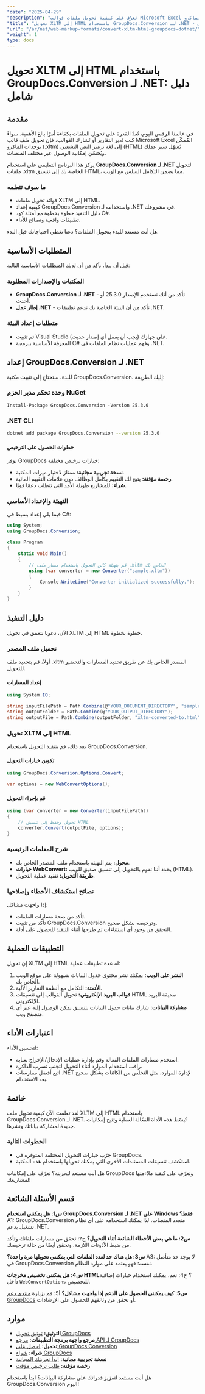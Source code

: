 ```yaml
---
"date": "2025-04-29"
"description": "تعرّف على كيفية تحويل ملفات قوالب Microsoft Excel الممكّنة بالماكرو (.xltm) بكفاءة إلى HTML باستخدام GroupDocs.Conversion لـ .NET. اتبع هذا الدليل خطوة بخطوة لتكامل سلس مع الويب."
"title": "تحويل XLTM إلى HTML باستخدام GroupDocs.Conversion لـ .NET - دليل شامل"
"url": "/ar/net/web-markup-formats/convert-xltm-html-groupdocs-dotnet/"
"weight": 1
type: docs
---
```

# تحويل XLTM إلى HTML باستخدام GroupDocs.Conversion لـ .NET: دليل شامل

## مقدمة

في عالمنا الرقمي اليوم، تُعدّ القدرة على تحويل الملفات بكفاءة أمرًا بالغ الأهمية. سواءً كنت تُدير التقارير أو تُشارك القوالب، فإن تحويل ملف قالب Microsoft Excel المُمكّن بوحدات الماكرو (.xltm) إلى لغة ترميز النص التشعبي (HTML) يُسهّل سير عملك ويُحسّن إمكانية الوصول عبر مختلف المنصات.

يركز هذا البرنامج التعليمي على استخدام **GroupDocs.Conversion لـ .NET** لتحويل ملفات .xltm الخاصة بك إلى تنسيق HTML، مما يضمن التكامل السلس مع الويب. 

### ما سوف تتعلمه
- فوائد تحويل ملفات XLTM إلى HTML.
- كيفية إعداد GroupDocs.Conversion واستخدامه لـ .NET في مشروعك.
- دليل التنفيذ خطوة بخطوة مع أمثلة كود C#.
- تطبيقات واقعية ونصائح للأداء.

هل أنت مستعد للبدء بتحويل الملفات؟ دعنا نغطي احتياجاتك قبل البدء.

## المتطلبات الأساسية

قبل أن نبدأ، تأكد من أن لديك المتطلبات الأساسية التالية:

### المكتبات والإصدارات المطلوبة
- **GroupDocs.Conversion لـ .NET** - تأكد من أنك تستخدم الإصدار 25.3.0 أو أحدث.
- **إطار عمل .NET** - تأكد من أن البيئة الخاصة بك تدعم تطبيقات .NET.

### متطلبات إعداد البيئة
- تم تثبيت Visual Studio على جهازك (يجب أن يعمل أي إصدار حديث).
- المعرفة الأساسية ببرمجة C# وفهم عمليات نظام الملفات في .NET.

## إعداد GroupDocs.Conversion لـ .NET

للبدء، ستحتاج إلى تثبيت مكتبة GroupDocs.Conversion. إليك الطريقة:

### وحدة تحكم مدير الحزم NuGet
```shell
Install-Package GroupDocs.Conversion -Version 25.3.0
```

### .NET CLI
```bash
dotnet add package GroupDocs.Conversion --version 25.3.0
```

#### خطوات الحصول على الترخيص
توفر GroupDocs خيارات ترخيص مختلفة:
- **نسخة تجريبية مجانية:** ممتاز لاختبار ميزات المكتبة.
- **رخصة مؤقتة:** يتيح لك التقييم بكامل الوظائف دون علامات التقييم المائية.
- **شراء:** للمشاريع طويلة الأمد التي تتطلب دعمًا قويًا.

### التهيئة والإعداد الأساسي
فيما يلي إعداد بسيط في C#:

```csharp
using System;
using GroupDocs.Conversion;

class Program
{
    static void Main()
    {
        // قم بتهيئة كائن التحويل باستخدام مسار ملف .xltm الخاص بك
        using (var converter = new Converter("sample.xltm"))
        {
            Console.WriteLine("Converter initialized successfully.");
        }
    }
}
```

## دليل التنفيذ

الآن، دعونا نتعمق في تحويل XLTM إلى HTML خطوة بخطوة.

### تحميل ملف المصدر
أولاً، قم بتحديد ملف .xltm المصدر الخاص بك عن طريق تحديد المسارات والتحضير للتحويل.

#### إعداد المسارات
```csharp
using System.IO;

string inputFilePath = Path.Combine(@"YOUR_DOCUMENT_DIRECTORY", "sample.xltm");
string outputFolder = Path.Combine(@"YOUR_OUTPUT_DIRECTORY");
string outputFile = Path.Combine(outputFolder, "xltm-converted-to.html");
```

### تحويل XLTM إلى HTML
بعد ذلك، قم بتنفيذ التحويل باستخدام GroupDocs.Conversion.

#### تكوين خيارات التحويل
```csharp
using GroupDocs.Conversion.Options.Convert;

var options = new WebConvertOptions();
```

#### قم بإجراء التحويل
```csharp
using (var converter = new Converter(inputFilePath))
{
    // تحويل وحفظ إلى تنسيق HTML
    converter.Convert(outputFile, options);
}
```

### شرح المعلمات الرئيسية
- **محول:** يتم التهيئة باستخدام ملف المصدر الخاص بك.
- **خيارات WebConvert:** يحدد أننا نقوم بالتحويل إلى تنسيق صديق للويب (HTML).
- **طريقة التحويل:** تنفيذ عملية التحويل.

### نصائح استكشاف الأخطاء وإصلاحها
إذا واجهت مشاكل:
- تأكد من صحة مسارات الملفات.
- تأكد من تثبيت GroupDocs.Conversion وترخيصه بشكل صحيح.
- التحقق من وجود أي استثناءات تم طرحها أثناء التنفيذ للحصول على أدلة.

## التطبيقات العملية
إن تحويل XLTM إلى HTML له عدة تطبيقات عملية:
1. **النشر على الويب:** يمكنك نشر محتوى جدول البيانات بسهولة على موقع الويب الخاص بك.
2. **الأتمتة:** التكامل مع أنظمة التقارير الآلية.
3. **قوالب البريد الإلكتروني:** تحويل القوالب إلى تنسيقات HTML صديقة للبريد الإلكتروني.
4. **مشاركة البيانات:** شارك بيانات جدول البيانات بتنسيق يمكن الوصول إليه عبر أي متصفح ويب.

## اعتبارات الأداء
لتحسين الأداء:
- استخدم مسارات الملفات الفعالة وقم بإدارة عمليات الإدخال/الإخراج بعناية.
- راقب استخدام الموارد أثناء التحويل لتجنب تسرب الذاكرة.
- اتبع أفضل ممارسات .NET لإدارة الموارد، مثل التخلص من الكائنات بشكل صحيح بعد الاستخدام.

## خاتمة
لقد تعلمتَ الآن كيفية تحويل ملف XLTM إلى HTML باستخدام GroupDocs.Conversion لـ .NET. تُبسّط هذه الأداة الفعّالة العملية وتتيح إمكانيات جديدة لمشاركة بياناتك ونشرها.

### الخطوات التالية
- جرّب خيارات التحويل المختلفة المتوفرة في GroupDocs.
- استكشف تنسيقات المستندات الأخرى التي يمكنك تحويلها باستخدام هذه المكتبة.

هل أنت مستعد لتجربته؟ تعرّف على إمكانيات GroupDocs وتعرّف على كيفية ملاءمتها لمشاريعك!

## قسم الأسئلة الشائعة

**س1: هل يمكنني استخدام GroupDocs.Conversion لـ .NET على Windows فقط؟**
A1: GroupDocs.Conversion متعدد المنصات، لذا يمكنك استخدامه على أي نظام تشغيل يدعم .NET.

**س2: ما هي بعض الأخطاء الشائعة أثناء التحويل؟**
ج٢: تحقق من مسارات ملفاتك وتأكد من ضبط الأذونات اللازمة. وتحقق أيضًا من حالة ترخيصك.

**س3: هل هناك حد لعدد الملفات التي يمكنني تحويلها مرة واحدة؟**
A3: لا يوجد حد متأصل في GroupDocs.Conversion نفسه؛ فهو يعتمد على موارد النظام.

**س4: هل يمكنني تخصيص مخرجات HTML؟**
ج4: نعم، يمكنك استخدام خيارات إضافية داخل `WebConvertOptions` للتخصيص.

**س5: كيف يمكنني الحصول على الدعم إذا واجهت مشاكل؟**
أ5: قم بزيارة [منتدى دعم GroupDocs](https://forum.groupdocs.com/c/conversion/10) أو تحقق من وثائقهم للحصول على الإرشادات.

## موارد
- **التوثيق:** [توثيق تحويل GroupDocs](https://docs.groupdocs.com/conversion/net/)
- **مرجع واجهة برمجة التطبيقات:** [مرجع API لـ GroupDocs](https://reference.groupdocs.com/conversion/net/)
- **تحميل:** [احصل على GroupDocs.Conversion](https://releases.groupdocs.com/conversion/net/)
- **شراء:** [شراء GroupDocs](https://purchase.groupdocs.com/buy)
- **نسخة تجريبية مجانية:** [ابدأ تجربتك المجانية](https://releases.groupdocs.com/conversion/net/)
- **رخصة مؤقتة:** [طلب ترخيص مؤقت](https://purchase.groupdocs.com/temporary-license/)

هل أنت مستعد لتعزيز قدراتك على مشاركة البيانات؟ ابدأ باستخدام GroupDocs.Conversion اليوم!